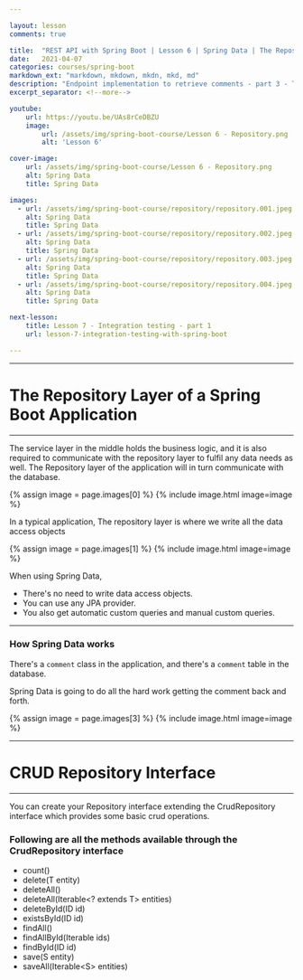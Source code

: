 ```yaml
---

layout: lesson
comments: true

title:  "REST API with Spring Boot | Lesson 6 | Spring Data | The Repository"
date:   2021-04-07
categories: courses/spring-boot
markdown_ext: "markdown, mkdown, mkdn, mkd, md"
description: "Endpoint implementation to retrieve comments - part 3 - The Repository | Spring Data"
excerpt_separator: <!--more-->

youtube:
    url: https://youtu.be/UAs8rCeDBZU
    image:
        url: /assets/img/spring-boot-course/Lesson 6 - Repository.png
        alt: 'Lesson 6'

cover-image: 
    url: /assets/img/spring-boot-course/Lesson 6 - Repository.png
    alt: Spring Data
    title: Spring Data

images: 
  - url: /assets/img/spring-boot-course/repository/repository.001.jpeg
    alt: Spring Data 
    title: Spring Data 
  - url: /assets/img/spring-boot-course/repository/repository.002.jpeg
    alt: Spring Data 
    title: Spring Data 
  - url: /assets/img/spring-boot-course/repository/repository.003.jpeg
    alt: Spring Data 
    title: Spring Data 
  - url: /assets/img/spring-boot-course/repository/repository.004.jpeg
    alt: Spring Data 
    title: Spring Data 

next-lesson:
    title: Lesson 7 - Integration testing - part 1
    url: lesson-7-integration-testing-with-spring-boot

---
```


<hr>

# The Repository Layer of a Spring Boot Application

<hr>

The service layer in the middle holds the business logic, and it is also required to communicate with the repository layer to fulfil any data needs as well. The Repository layer of the application will in turn communicate with the database.

<div class="img-md">
	{% assign image = page.images[0] %}
  	{% include image.html image=image %}
</div>



In a typical application, The repository layer is where we write all the data access objects

<div class="img-md">
	{% assign image = page.images[1] %}
  	{% include image.html image=image %}
</div>

When using Spring Data, 

- There's no need to write data access objects.
- You can use any JPA provider.
- You also get automatic custom queries and manual custom queries.

<hr>

### How Spring Data works

There's a `comment` class in the application, and there's a `comment` table in the database.

Spring Data is going to do all the hard work getting the comment back and forth.

<div class="img-md">
	{% assign image = page.images[3] %}
  	{% include image.html image=image %}
</div>

<hr>

# CRUD Repository Interface

<hr>

You can create your Repository interface extending the CrudRepository interface which provides some basic crud operations.

### Following are all the methods available through the CrudRepository interface

- count()
- delete(T entity)
- deleteAll()
- deleteAll(Iterable<? extends T> entities)
- deleteById(ID id)
- existsById(ID id)
- findAll()
- findAllById(Iterable<ID> ids)
- findById(ID id)
- save(S entity)
- saveAll(Iterable\<S> entities)

	